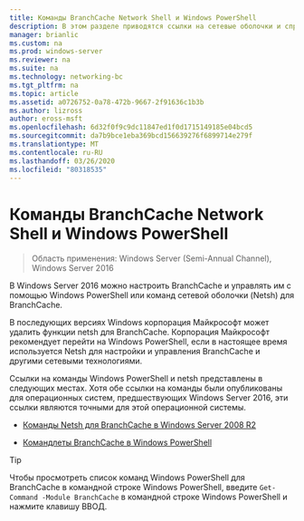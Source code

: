 ```yaml
---
title: Команды BranchCache Network Shell и Windows PowerShell
description: В этом разделе приводятся ссылки на сетевые оболочки и справочные ресурсы по командам Windows PowerShell для BranchCache в Windows Server 2016.
manager: brianlic
ms.custom: na
ms.prod: windows-server
ms.reviewer: na
ms.suite: na
ms.technology: networking-bc
ms.tgt_pltfrm: na
ms.topic: article
ms.assetid: a0726752-0a78-472b-9667-2f91636c1b3b
ms.author: lizross
author: eross-msft
ms.openlocfilehash: 6d32f0f9c9dc11847ed1f0d1715149185e04bcd5
ms.sourcegitcommit: da7b9bce1eba369bcd156639276f6899714e279f
ms.translationtype: MT
ms.contentlocale: ru-RU
ms.lasthandoff: 03/26/2020
ms.locfileid: "80318535"
---
```

# <a name="branchcache-network-shell-and-windows-powershell-commands"></a>Команды BranchCache Network Shell и Windows PowerShell

>Область применения: Windows Server (Semi-Annual Channel), Windows Server 2016

В Windows Server 2016 можно настроить BranchCache и управлять им с помощью Windows PowerShell или команд сетевой оболочки (Netsh) для BranchCache.  
  
В последующих версиях Windows корпорация Майкрософт может удалить функции netsh для BranchCache. Корпорация Майкрософт рекомендует перейти на Windows PowerShell, если в настоящее время используется Netsh для настройки и управления BranchCache и другими сетевыми технологиями.  
  
Ссылки на команды Windows PowerShell и netsh представлены в следующих местах. Хотя обе ссылки на команды были опубликованы для операционных систем, предшествующих Windows Server 2016, эти ссылки являются точными для этой операционной системы.  
  
-   [Команды Netsh для BranchCache в Windows Server 2008 R2](https://technet.microsoft.com/library/dd979561(v=ws.10))  
  
-   [Командлеты BranchCache в Windows PowerShell](https://docs.microsoft.com/powershell/module/branchcache/?view=win10-ps)
  
> [!TIP]  
> Чтобы просмотреть список команд Windows PowerShell для BranchCache в командной строке Windows PowerShell, введите `Get-Command -Module BranchCache` в командной строке Windows PowerShell и нажмите клавишу ВВОД.  
  


